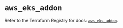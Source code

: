 # `aws_eks_addon`

Refer to the Terraform Registry for docs: [`aws_eks_addon`](https://registry.terraform.io/providers/hashicorp/aws/6.3.0/docs/resources/eks_addon).
